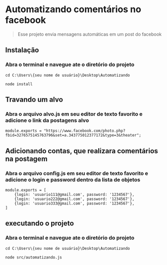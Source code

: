 # Automatizando comentários no facebook
> Esse projeto envia mensagens automáticas em um post do facebook

## Instalação
### Abra o terminal e navegue ate o diretório do projeto

```
cd C:\Users\{seu nome de usuário}\Desktop\Automatizando

node install
```

## Travando um alvo
### Abra o arquivo alvo.js em seu editor de texto favorito e adicione o link da postagens alvo

```
module.exports = "https://www.facebook.com/photo.php?fbid=3276575145763796&set=a.343775012377172&type=3&theater";
```

## Adicionando contas, que realizara comentários na postagem
### Abra o arquivo config.js em seu editor de texto favorito e adicione o login e password dentro da lista de objetos 

```
module.exports = [
    {login: 'usuario111@gmail.com', password: '1234567'},
    {login: 'usuario222@gmail.com', password: '1234567'},
    {login: 'usuario333@gmail.com', password: '1234567'},
]
```

## executando o projeto
### Abra o terminal e navegue ate o diretório do projeto

```
cd C:\Users\{seu nome de usuário}\Desktop\Automatizando

node src/automatizando.js
```
